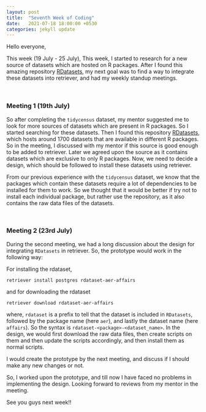 ```yaml
---
layout: post
title:  "Seventh Week of Coding"
date:   2021-07-18 18:00:00 +0530
categories: jekyll update
---
```

Hello everyone,

This week (19 July - 25 July), This week, I started to research for a new source of datasets which are hosted on R packages. After I found this amazing repository [RDatasets](https://github.com/vincentarelbundock/Rdatasets), my next goal was to find a way to integrate these datasets into retriever, and had my weekly standup meetings.

&nbsp;

### Meeting 1 (19th July)

So after completing the `tidycensus` dataset, my mentor suggested me to look for more sources of datasets which are present in R packages. So I started searching for these datasets. Then I found this repository [RDatasets](https://github.com/vincentarelbundock/Rdatasets), which hosts around 1700 datasets that are available in different R packages. So in the meeting, I discussed with my mentor if this source is good enough to be added to retriever. Later we agreed upon the source as it contains datasets which are exclusive to only R packages. Now, we need to decide a design, which should be followed to install these datasets using retriever.

From our previous experience with the `tidycensus` dataset, we know that the packages which contain these datasets require a lot of dependencies to be installed for them to work. So we thought that it would be better if try not to install each individual package, but rather use the repository, as it also contains the raw data files of the datasets.

&nbsp;

### Meeting 2 (23rd July)

During the second meeting, we had a long discussion about the design for integrating `RDatasets` in retriever. So, the prototype would work in the following way:

For installing the rdataset,

```text
retriever install postgres rdataset-aer-affairs
```

and for downloading the rdataset

```text
retriever download rdataset-aer-affairs
```

where, `rdataset` is a prefix to tell that the dataset is included in `RDatasets`, followed by the package name (here `aer`), and lastly the dataset name (here `affairs`). So the syntax is `rdataset-<package>-<dataset_name>`. In the design, we would first download the raw data files, then create scripts on them and then update the scripts accordingly, and then install them as normal scripts.

I would create the prototype by the next meeting, and discuss if I should make any new changes or not.

So, I worked upon the prototype, and till now I have faced no problems in implementing the design. Looking forward to reviews from my mentor in the meeting.

See you guys next week!!
